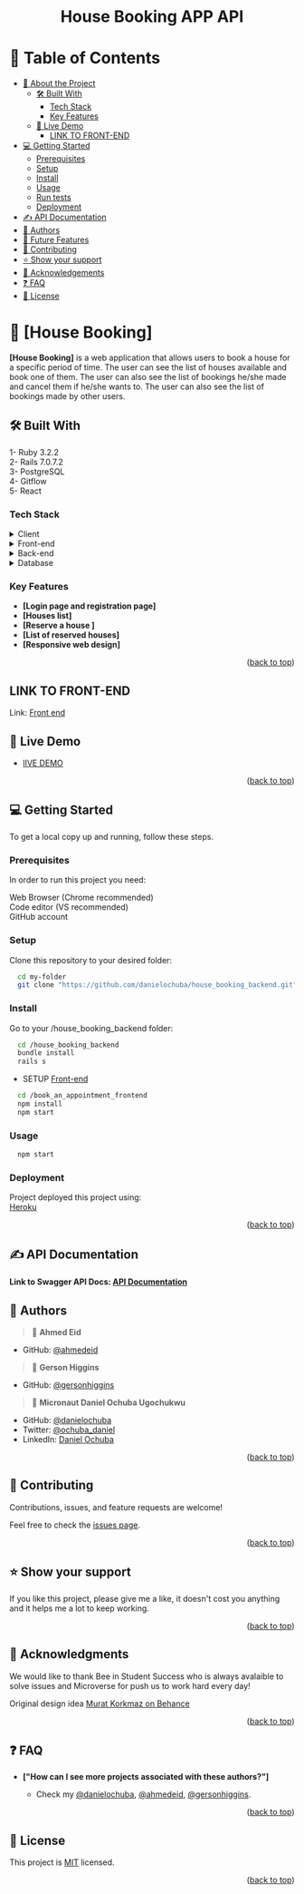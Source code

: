 <a name="readme-top"></a>

<div align="center">

<h1><b>House Booking APP API</b></h1>
 
</div>


# 📗 Table of Contents

- [📖 About the Project](#about-project)
  - [🛠 Built With](#built-with)
    - [Tech Stack](#tech-stack)
    - [Key Features](#key-features)
  - [🚀 Live Demo](#live-demo)
    - [LINK TO FRONT-END](#back-end)
- [💻 Getting Started](#getting-started)
  - [Prerequisites](#prerequisites)
  - [Setup](#setup)
  - [Install](#install)
  - [Usage](#usage)
  - [Run tests](#run-tests)
  - [Deployment](#triangular_flag_on_post-deployment)
- [✍️ API Documentation](#api-documentation)
- [👥 Authors](#authors)
- [🔭 Future Features](#future-features)
- [🤝 Contributing](#contributing)
- [⭐️ Show your support](#support)
- [🙏 Acknowledgements](#acknowledgements)
- [❓ FAQ](#faq)
- [📝 License](#license)

# 📖 [House Booking] <a name="about-project"></a>

**[House Booking]** is a web application that allows users to book a house for a specific period of time. The user can see the list of houses available and book one of them. The user can also see the list of bookings he/she made and cancel them if he/she wants to. The user can also see the list of bookings made by other users.

## 🛠 Built With <a name="built-with"></a>

1- Ruby 3.2.2<br>
2- Rails 7.0.7.2<br>
3- PostgreSQL<br>
4- Gitflow<br>
5- React<br>

### Tech Stack <a name="tech-stack"></a>

<details>
  <summary>Client</summary>
  <ul>
    <li><a href="https://www.microverse.org/">Microverse</a></li>
  </ul>
</details>

<details>
<summary>Front-end</summary>
  <ul>
    <li><a href="https://www.javascript.com/">JavaScript</a></li>
    <li><a href="https://www.reactjs.org/">React</a></li>
    <li><a href="https://www.redux.js.org/">Redux</a></li>
    <li><a href="https://www.html.com/">HTML</a></li>
    <li><a href="https://www.css.com/">CSS</a></li>
  </ul>
</details>

<details>
<summary>Back-end</summary>
  <ul>
    <li><a href="https://www.ruby-lang.org/">Ruby</a></li>
    <li><a href="https://www.rubyonrails.org/">Rails</a></li>
  </ul>
</details>

<details>
<summary>Database</summary>
  <ul>
    <li><a href="https://www.postgresql.org/">PostgreSQL</a></li>
  </ul>
</details>

### Key Features <a name="key-features"></a>
- **[Login page and registration page]**
- **[Houses list]**
- **[Reserve a house ]**
- **[List of reserved houses]**
- **[Responsive web design]**


<p align="right">(<a href="#readme-top">back to top</a>)</p>

## LINK TO FRONT-END <a name="back-end"></a>
Link: [Front end](https://github.com/ahmedeid6842/book_an_appointment_frontend)

## 🚀 Live Demo <a name="live-demo"></a>

- [lIVE DEMO](https://house-booking-bbvc.onrender.com)

<p align="right">(<a href="#readme-top">back to top</a>)</p>

## 💻 Getting Started <a name="getting-started"></a>

To get a local copy up and running, follow these steps.

### Prerequisites

In order to run this project you need:

Web Browser (Chrome recommended)<br>
Code editor (VS recommended)<br>
GitHub account<br>

### Setup

Clone this repository to your desired folder:

```sh
  cd my-folder
  git clone "https://github.com/danielochuba/house_booking_backend.git"
```
### Install

Go to your /house_booking_backend folder:

```sh
  cd /house_booking_backend
  bundle install
  rails s
```
- SETUP [Front-end](https://github.com/ahmedeid6842/book_an_appointment_frontend) 

```sh
  cd /book_an_appointment_frontend
  npm install
  npm start
```	

### Usage

```sh
  npm start
```

### Deployment

Project deployed this project using:<br>[Heroku](https://www.heroku.com)

<p align="right">(<a href="#readme-top">back to top</a>)</p>

## ✍️ API Documentation <a name="api-documentation"></a>

#### Link to Swagger API Docs: [API Documentation](https://house-booking-4ded8de71d50.herokuapp.com/api-docs/index.html) 

## 👥 Authors <a name="authors"></a>

> 👤 **Ahmed Eid**

- GitHub: [@ahmedeid](https://github.com/ahmedeid6842)

> 👤 **Gerson Higgins**

- GitHub: [@gersonhiggins](https://github.com/gersonhiggins)

> 👤 **Micronaut Daniel Ochuba Ugochukwu**

- GitHub: [@danielochuba](https://github.com/danielochuba)
- Twitter: [@ochuba_daniel](https://twitter.com/ochuba_daniel)
- LinkedIn: [Daniel Ochuba](https://www.linkedin.com/in/daniel-ochuba-ugochukwu)


<p align="right">(<a href="#readme-top">back to top</a>)</p>

## 🤝 Contributing <a name="contributing"></a>

Contributions, issues, and feature requests are welcome!

Feel free to check the [issues page](../../issues/).

<p align="right">(<a href="#readme-top">back to top</a>)</p>

## ⭐️ Show your support <a name="support"></a>

If you like this project, please give me a like, it doesn't cost you anything and it helps me a lot to keep working.

<p align="right">(<a href="#readme-top">back to top</a>)</p>

## 🙏 Acknowledgments <a name="acknowledgements"></a>

We would like to thank Bee in Student Success who is always avalaible to solve issues and Microverse for push us to work hard every day!

Original design idea [Murat Korkmaz on Behance](https://www.behance.net/muratk)

<p align="right">(<a href="#readme-top">back to top</a>)</p>

## ❓ FAQ <a name="faq"></a>

- **["How can I see more projects associated with these authors?"]**

   - Check my [@danielochuba](https://github.com/danielochuba), [@ahmedeid](https://github.com/ahmedeid6842), [@gersonhiggins](https://github.com/gersonhiggins).


<p align="right">(<a href="#readme-top">back to top</a>)</p>

## 📝 License <a name="license"></a>

This project is [MIT](./LICENSE) licensed.

<p align="right">(<a href="#readme-top">back to top</a>)</p>
 

